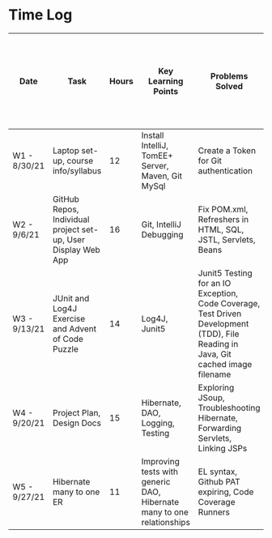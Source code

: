 # Time Log

| Date | Task | Hours | Key Learning Points | Problems Solved | ToDo in addition to course lecture, videos, notes, activities, and exercises
|------|------|-------|------|------|------|
|W1 - 8/30/21|Laptop set-up, course info/syllabus|12|Install IntelliJ, TomEE+ Server, Maven, Git MySql | Create a Token for Git authentication| Create back-up work environment
|W2 - 9/6/21|GitHub Repos, Individual project set-up, User Display Web App|16|Git, IntelliJ Debugging|Fix POM.xml, Refreshers in HTML, SQL, JSTL, Servlets, Beans | Project design docs, property files, jsps, and classes
|W3 - 9/13/21|JUnit and Log4J Exercise and Advent of Code Puzzle|14|Log4J, Junit5|Junit5 Testing for an IO Exception, Code Coverage, Test Driven Development (TDD), File Reading in Java, Git cached image filename | Design Documents, Investigate APIs
|W4 - 9/20/21|Project Plan, Design Docs|15|Hibernate, DAO, Logging, Testing |Exploring JSoup, Troubleshooting Hibernate, Forwarding Servlets, Linking JSPs | Properties Interface, Improve Project Plan
|W5 - 9/27/21 | Hibernate many to one ER|11 |Improving tests with generic DAO, Hibernate many to one relationships  |EL syntax, Github PAT expiring, Code Coverage Runners |pages caching while running tomcat |